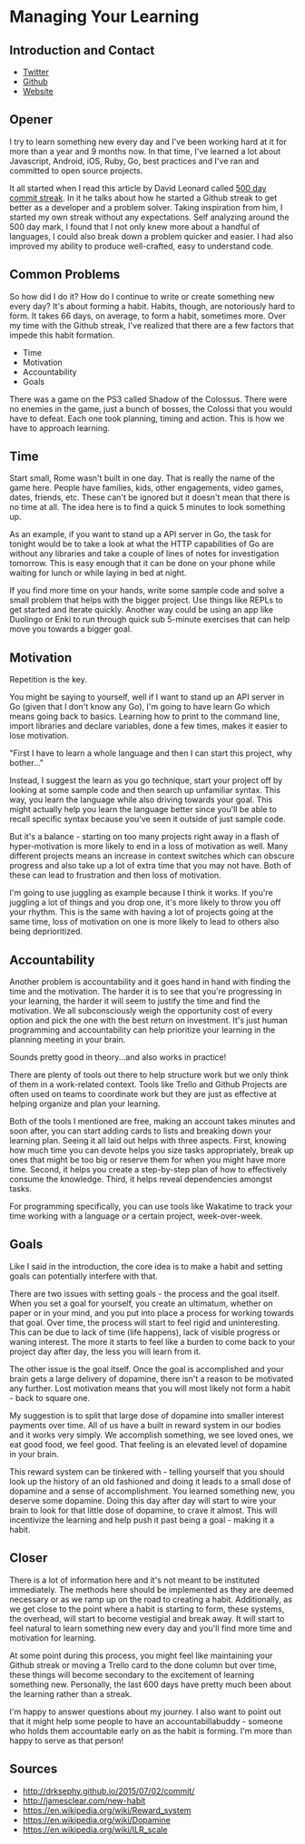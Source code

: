 # Managing Your Learning

## Introduction and Contact

* [Twitter](https://twitter.com/YashdalfTheGray)
* [Github](https://github.com/YashdalfTheGray)
* [Website](https://yashkulshrestha.carrd.co/)

## Opener

I try to learn something new every day and I've been working hard at it for more than a year and 9 months now. In that time, I've learned a lot about Javascript, Android, iOS, Ruby, Go, best practices and I've ran and committed to open source projects.

It all started when I read this article by David Leonard called [500 day commit streak](http://drksephy.github.io/2015/07/02/commit/). In it he talks about how he started a Github streak to get better as a developer and a problem solver. Taking inspiration from him, I started my own streak without any expectations. Self analyzing around the 500 day mark, I found that I not only knew more about a handful of languages, I could also break down a problem quicker and easier. I had also improved my ability to produce well-crafted, easy to understand code.

## Common Problems

So how did I do it? How do I continue to write or create something new every day? It's about forming a habit. Habits, though, are notoriously hard to form. It takes 66 days, on average, to form a habit, sometimes more. Over my time with the Github streak, I've realized that there are a few factors that impede this habit formation.

* Time
* Motivation
* Accountability
* Goals

There was a game on the PS3 called Shadow of the Colossus. There were no enemies in the game, just a bunch of bosses, the Colossi that you would have to defeat. Each one took planning, timing and action. This is how we have to approach learning.

## Time

Start small, Rome wasn't built in one day. That is really the name of the game here. People have families, kids, other engagements, video games, dates, friends, etc. These can't be ignored but it doesn't mean that there is no time at all. The idea here is to find a quick 5 minutes to look something up.

As an example, if you want to stand up a API server in Go, the task for tonight would be to take a look at what the HTTP capabilities of Go are without any libraries and take a couple of lines of notes for investigation tomorrow. This is easy enough that it can be done on your phone while waiting for lunch or while laying in bed at night.

If you find more time on your hands, write some sample code and solve a small problem that helps with the bigger project. Use things like REPLs to get started and iterate quickly. Another way could be using an app like Duolingo or Enki to run through quick sub 5-minute exercises that can help move you towards a bigger goal.

## Motivation

Repetition is the key.

You might be saying to yourself, well if I want to stand up an API server in Go (given that I don't know any Go), I'm going to have learn Go which means going back to basics. Learning how to print to the command line, import libraries and declare variables, done a few times, makes it easier to lose motivation.

"First I have to learn a whole language and then I can start this project, why bother..."

Instead, I suggest the learn as you go technique, start your project off by looking at some sample code and then search up unfamiliar syntax. This way, you learn the language while also driving towards your goal. This might actually help you learn the language better since you'll be able to recall specific syntax because you've seen it outside of just sample code.

But it's a balance - starting on too many projects right away in a flash of hyper-motivation is more likely to end in a loss of motivation as well. Many different projects means an increase in context switches which can obscure progress and also take up a lot of extra time that you may not have. Both of these can lead to frustration and then loss of motivation.

I'm going to use juggling as example because I think it works. If you're juggling a lot of things and you drop one, it's more likely to throw you off your rhythm. This is the same with having a lot of projects going at the same time, loss of motivation on one is more likely to lead to others also being deprioritized.

## Accountability

Another problem is accountability and it goes hand in hand with finding the time and the motivation. The harder it is to see that you're progressing in your learning, the harder it will seem to justify the time and find the motivation. We all subconsciously weigh the opportunity cost of every option and pick the one with the best return on investment. It's just human programming and accountability can help prioritize your learning in the planning meeting in your brain.

Sounds pretty good in theory...and also works in practice!

There are plenty of tools out there to help structure work but we only think of them in a work-related context. Tools like Trello and Github Projects are often used on teams to coordinate work but they are just as effective at helping organize and plan your learning.

Both of the tools I mentioned are free, making an account takes minutes and soon after, you can start adding cards to lists and breaking down your learning plan. Seeing it all laid out helps with three aspects. First, knowing how much time you can devote helps you size tasks appropriately, break up ones that might be too big or reserve them for when you might have more time. Second, it helps you create a step-by-step plan of how to effectively consume the knowledge. Third, it helps reveal dependencies amongst tasks.

For programming specifically, you can use tools like Wakatime to track your time working with a language or a certain project, week-over-week.

## Goals

Like I said in the introduction, the core idea is to make a habit and setting goals can potentially interfere with that.

There are two issues with setting goals - the process and the goal itself. When you set a goal for yourself, you create an ultimatum, whether on paper or in your mind, and you put into place a process for working towards that goal. Over time, the process will start to feel rigid and uninteresting. This can be due to lack of time (life happens), lack of visible progress or waning interest. The more it starts to feel like a burden to come back to your project day after day, the less you will learn from it.

The other issue is the goal itself. Once the goal is accomplished and your brain gets a large delivery of dopamine, there isn't a reason to be motivated any further. Lost motivation means that you will most likely not form a habit - back to square one.

My suggestion is to split that large dose of dopamine into smaller interest payments over time. All of us have a built in reward system in our bodies and it works very simply. We accomplish something, we see loved ones, we eat good food, we feel good. That feeling is an elevated level of dopamine in your brain.

This reward system can be tinkered with - telling yourself that you should look up the history of an old fashioned and doing it leads to a small dose of dopamine and a sense of accomplishment. You learned something new, you deserve some dopamine. Doing this day after day will start to wire your brain to look for that little dose of dopamine, to crave it almost. This will incentivize the learning and help push it past being a goal - making it a habit.

## Closer

There is a lot of information here and it's not meant to be instituted immediately. The methods here should be implemented as they are deemed necessary or as we ramp up on the road to creating a habit. Additionally, as we get close to the point where a habit is starting to form, these systems, the overhead, will start to become vestigial and break away. It will start to feel natural to learn something new every day and you'll find more time and motivation for learning.

At some point during this process, you might feel like maintaining your Github streak or moving a Trello card to the done column but over time, these things will become secondary to the excitement of learning something new. Personally, the last 600 days have pretty much been about the learning rather than a streak.

I'm happy to answer questions about my journey. I also want to point out that it might help some people to have an accountabillabuddy - someone who holds them accountable early on as the habit is forming. I'm more than happy to serve as that person!

## Sources

* http://drksephy.github.io/2015/07/02/commit/
* http://jamesclear.com/new-habit
* https://en.wikipedia.org/wiki/Reward_system
* https://en.wikipedia.org/wiki/Dopamine
* https://en.wikipedia.org/wiki/ILR_scale
